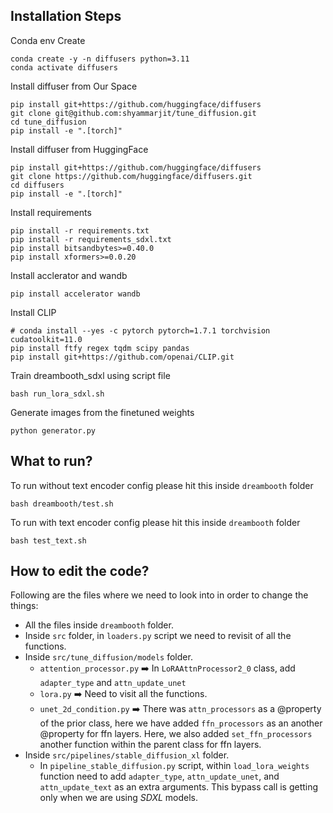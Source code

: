 ## Installation Steps

Conda env Create
```
conda create -y -n diffusers python=3.11
conda activate diffusers
```


Install diffuser from Our Space
```
pip install git+https://github.com/huggingface/diffusers
git clone git@github.com:shyammarjit/tune_diffusion.git
cd tune_diffusion 
pip install -e ".[torch]"
```

Install diffuser from HuggingFace
```
pip install git+https://github.com/huggingface/diffusers
git clone https://github.com/huggingface/diffusers.git
cd diffusers 
pip install -e ".[torch]"
```

Install requirements 
```
pip install -r requirements.txt 
pip install -r requirements_sdxl.txt
pip install bitsandbytes>=0.40.0
pip install xformers>=0.0.20
```

Install acclerator and wandb
```
pip install accelerator wandb
```

Install CLIP
```
# conda install --yes -c pytorch pytorch=1.7.1 torchvision cudatoolkit=11.0
pip install ftfy regex tqdm scipy pandas
pip install git+https://github.com/openai/CLIP.git
```

Train dreambooth_sdxl using script file
```
bash run_lora_sdxl.sh
```

Generate images from the finetuned weights 
```
python generator.py
```

## What to run?
To run without text encoder config please hit this inside ```dreambooth``` folder
```
bash dreambooth/test.sh
```


To run with text encoder config please hit this inside ```dreambooth``` folder
```
bash test_text.sh
```


## How to edit the code?

Following are the files where we need to look into in order to change the things:
* All the files inside ```dreambooth``` folder.
* Inside ```src``` folder, in ```loaders.py``` script we need to revisit of all the functions.
* Inside ```src/tune_diffusion/models``` folder.
    * ```attention_processor.py``` ➡️ In ```LoRAAttnProcessor2_0``` class, add ```adapter_type``` and ```attn_update_unet```
    * ```lora.py``` ➡️ Need to visit all the functions.
    * ```unet_2d_condition.py``` ➡️ There was ```attn_processors``` as a @property of the prior class, here we have added ```ffn_processors``` as an another @property for ffn layers.
    Here, we also added ```set_ffn_processors``` another function within the parent class for ffn layers.
* Inside ```src/pipelines/stable_diffusion_xl``` folder.
    * In ```pipeline_stable_diffusion.py``` script, within ```load_lora_weights``` function need to add ```adapter_type```, ```attn_update_unet```, and ```attn_update_text``` as an extra arguments. This bypass call is getting only when we are using *SDXL* models. 
